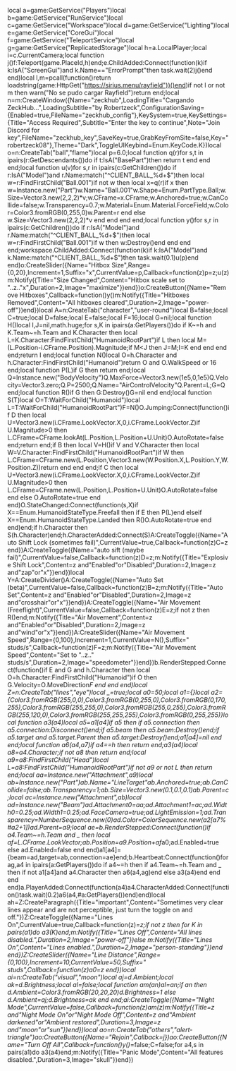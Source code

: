 local a=game:GetService("Players")local b=game:GetService("RunService")local c=game:GetService("Workspace")local d=game:GetService("Lighting")local e=game:GetService("CoreGui")local f=game:GetService("TeleportService")local g=game:GetService("ReplicatedStorage")local h=a.LocalPlayer;local i=c.CurrentCamera;local function j()f:Teleport(game.PlaceId,h)end;e.ChildAdded:Connect(function(k)if k:IsA("ScreenGui")and k.Name=="ErrorPrompt"then task.wait(2)j()end end)local l,m=pcall(function()return loadstring(game:HttpGet("https://sirius.menu/rayfield"))()end)if not l or not m then warn("No se pudo cargar Rayfield")return end;local n=m:CreateWindow({Name="zeckhub",LoadingTitle="Cargando ZeckHub...",LoadingSubtitle="by Robertzeck",ConfigurationSaving={Enabled=true,FileName="zeckhub_config"},KeySystem=true,KeySettings={Title="Access Required",Subtitle="Enter the key to continue",Note="Join Discord for key",FileName="zeckhub_key",SaveKey=true,GrabKeyFromSite=false,Key="robertzeck08"},Theme="Dark",ToggleUIKeybind=Enum.KeyCode.K})local o=n:CreateTab("ball","flame")local p=6.0;local function q(r)for s,t in ipairs(r:GetDescendants())do if t:IsA("BasePart")then return t end end end;local function u(v)for s,r in ipairs(c:GetChildren())do if r:IsA("Model")and r.Name:match("^CLIENT_BALL_%d+$")then local w=r:FindFirstChild("Ball.001")if not w then local x=q(r)if x then w=Instance.new("Part")w.Name="Ball.001"w.Shape=Enum.PartType.Ball;w.Size=Vector3.new(2,2,2)*v;w.CFrame=x.CFrame;w.Anchored=true;w.CanCollide=false;w.Transparency=0.7;w.Material=Enum.Material.ForceField;w.Color=Color3.fromRGB(0,255,0)w.Parent=r end else w.Size=Vector3.new(2,2,2)*v end end end end;local function y()for s,r in ipairs(c:GetChildren())do if r:IsA("Model")and r.Name:match("^CLIENT_BALL_%d+$")then local w=r:FindFirstChild("Ball.001")if w then w:Destroy()end end end end;workspace.ChildAdded:Connect(function(k)if k:IsA("Model")and k.Name:match("^CLIENT_BALL_%d+$")then task.wait(0.1)u(p)end end)o:CreateSlider({Name="Hitbox Size",Range={0,20},Increment=1,Suffix="x",CurrentValue=p,Callback=function(z)p=z;u(z)m:Notify({Title="Size Changed",Content="Hitbox scale set to "..z.."x",Duration=2,Image="maximize"})end})o:CreateButton({Name="Remove Hitboxes",Callback=function()y()m:Notify({Title="Hitboxes Removed",Content="All hitboxes cleared",Duration=2,Image="power-off"})end})local A=n:CreateTab("character","user-round")local B=false;local C=true;local D=false;local E=false;local F=16;local G=nil;local function H()local I,J=nil,math.huge;for s,K in ipairs(a:GetPlayers())do if K~=h and K.Team~=h.Team and K.Character then local L=K.Character:FindFirstChild("HumanoidRootPart")if L then local M=(L.Position-i.CFrame.Position).Magnitude;if M<J then J=M;I=K end end end end;return I end;local function N()local O=h.Character and h.Character:FindFirstChild("Humanoid")return O and O.WalkSpeed or 16 end;local function P(L)if G then return end;local Q=Instance.new("BodyVelocity")Q.MaxForce=Vector3.new(1e5,0,1e5)Q.Velocity=Vector3.zero;Q.P=2500;Q.Name="AirControlVelocity"Q.Parent=L;G=Q end;local function R()if G then G:Destroy()G=nil end end;local function S(T)local O=T:WaitForChild("Humanoid")local L=T:WaitForChild("HumanoidRootPart")F=N()O.Jumping:Connect(function()if D then local U=Vector3.new(i.CFrame.LookVector.X,0,i.CFrame.LookVector.Z)if U.Magnitude>0 then L.CFrame=CFrame.lookAt(L.Position,L.Position+U.Unit)O.AutoRotate=false end;return end;if B then local V=H()if V and V.Character then local W=V.Character:FindFirstChild("HumanoidRootPart")if W then L.CFrame=CFrame.new(L.Position,Vector3.new(W.Position.X,L.Position.Y,W.Position.Z))return end end end;if C then local U=Vector3.new(i.CFrame.LookVector.X,0,i.CFrame.LookVector.Z)if U.Magnitude>0 then L.CFrame=CFrame.new(L.Position,L.Position+U.Unit)O.AutoRotate=false end else O.AutoRotate=true end end)O.StateChanged:Connect(function(s,X)if X==Enum.HumanoidStateType.Freefall then if E then P(L)end elseif X==Enum.HumanoidStateType.Landed then R()O.AutoRotate=true end end)end;if h.Character then S(h.Character)end;h.CharacterAdded:Connect(S)A:CreateToggle({Name="Auto Shift Lock (sometimes fail)",CurrentValue=true,Callback=function(z)C=z end})A:CreateToggle({Name="auto sift (maybe fail)",CurrentValue=false,Callback=function(z)D=z;m:Notify({Title="Explosive Shift Lock",Content=z and"Enabled"or"Disabled",Duration=2,Image=z and"zap"or"x"})end})local Y=A:CreateDivider()A:CreateToggle({Name="Auto Set (beta)",CurrentValue=false,Callback=function(z)B=z;m:Notify({Title="Auto Set",Content=z and"Enabled"or"Disabled",Duration=2,Image=z and"crosshair"or"x"})end})A:CreateToggle({Name="Air Movement (Freeflight)",CurrentValue=false,Callback=function(z)E=z;if not z then R()end;m:Notify({Title="Air Movement",Content=z and"Enabled"or"Disabled",Duration=2,Image=z and"wind"or"x"})end})A:CreateSlider({Name="Air Movement Speed",Range={0,100},Increment=1,CurrentValue=N(),Suffix=" studs/s",Callback=function(z)F=z;m:Notify({Title="Air Movement Speed",Content="Set to "..z.." studs/s",Duration=2,Image="speedometer"})end})b.RenderStepped:Connect(function()if E and G and h.Character then local O=h.Character:FindFirstChild("Humanoid")if O then G.Velocity=O.MoveDirection*F end end end)local Z=n:CreateTab("lines","eye")local _=true;local a0=50;local a1={}local a2={Color3.fromRGB(255,0,0),Color3.fromRGB(0,255,0),Color3.fromRGB(0,170,255),Color3.fromRGB(255,255,0),Color3.fromRGB(255,0,255),Color3.fromRGB(255,120,0),Color3.fromRGB(255,255,255),Color3.fromRGB(0,255,255)}local function a3(a4)local a5=a1[a4]if a5 then if a5.connection then a5.connection:Disconnect()end;if a5.beam then a5.beam:Destroy()end;if a5.target and a5.target.Parent then a5.target:Destroy()end;a1[a4]=nil end end;local function a6(a4,a7)if a4==h then return end;a3(a4)local a8=a4.Character;if not a8 then return end;local a9=a8:FindFirstChild("Head")local L=a8:FindFirstChild("HumanoidRootPart")if not a9 or not L then return end;local aa=Instance.new("Attachment",a9)local ab=Instance.new("Part")ab.Name="LineTarget"ab.Anchored=true;ab.CanCollide=false;ab.Transparency=1;ab.Size=Vector3.new(0.1,0.1,0.1)ab.Parent=c;local ac=Instance.new("Attachment",ab)local ad=Instance.new("Beam")ad.Attachment0=aa;ad.Attachment1=ac;ad.Width0=0.25;ad.Width1=0.25;ad.FaceCamera=true;ad.LightEmission=1;ad.Transparency=NumberSequence.new(0)ad.Color=ColorSequence.new(a2[a7%#a2+1])ad.Parent=a9;local ae=b.RenderStepped:Connect(function()if a4.Team~=h.Team and _ then local af=L.CFrame.LookVector;ab.Position=a9.Position+af*a0;ad.Enabled=true else ad.Enabled=false end end)a1[a4]={beam=ad,target=ab,connection=ae}end;b.Heartbeat:Connect(function()for ag,a4 in ipairs(a:GetPlayers())do if a4~=h then if a4.Team~=h.Team and _ then if not a1[a4]and a4.Character then a6(a4,ag)end else a3(a4)end end end end)a.PlayerAdded:Connect(function(a4)a4.CharacterAdded:Connect(function()task.wait(0.2)a6(a4,#a:GetPlayers())end)end)local ah=Z:CreateParagraph({Title="important",Content="Sometimes very clear lines appear and are not perceptible, just turn the toggle on and off."})Z:CreateToggle({Name="Lines On",CurrentValue=true,Callback=function(z)_=z;if not z then for K in pairs(a1)do a3(K)end;m:Notify({Title="Lines Off",Content="All lines disabled.",Duration=2,Image="power-off"})else m:Notify({Title="Lines On",Content="Lines enabled.",Duration=2,Image="person-standing"})end end})Z:CreateSlider({Name="Line Distance",Range={0,100},Increment=10,CurrentValue=50,Suffix=" studs",Callback=function(z)a0=z end})local ai=n:CreateTab("visual","moon")local aj=d.Ambient;local ak=d.Brightness;local al=false;local function am(an)al=an;if an then d.Ambient=Color3.fromRGB(20,20,20)d.Brightness=1 else d.Ambient=aj;d.Brightness=ak end end;ai:CreateToggle({Name="Night Mode",CurrentValue=false,Callback=function(z)am(z)m:Notify({Title=z and"Night Mode On"or"Night Mode Off",Content=z and"Ambient darkened"or"Ambient restored",Duration=3,Image=z and"moon"or"sun"})end})local ao=n:CreateTab("others","alert-triangle")ao:CreateButton({Name="Rejoin",Callback=j})ao:CreateButton({Name="Turn Off All",Callback=function()y()_=false;C=false;for a4,s in pairs(a1)do a3(a4)end;m:Notify({Title="Panic Mode",Content="All features disabled.",Duration=3,Image="skull"})end})
